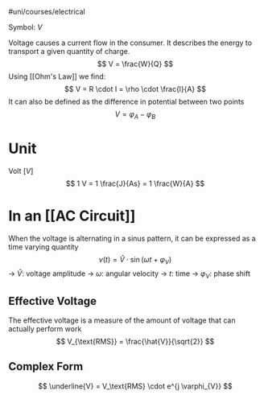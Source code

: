 #uni/courses/electrical 

Symbol: $V$

Voltage causes a current flow in the consumer. It describes the energy to transport a given quantity of charge.
$$
V = \frac{W}{Q}
$$
Using [[Ohm's Law]] we find:
$$
V = R \cdot I = \rho \cdot \frac{l}{A}
$$
It can also be defined as the difference in potential between two points
$$
V = \varphi_{A} - \varphi_{B}
$$

# Unit

Volt $[V]$
$$
1 V = 1 \frac{J}{As} = 1 \frac{W}{A}
$$

# In an [[AC Circuit]]

When the voltage is alternating in a sinus pattern, it can be expressed as a time varying quantity
$$
v(t) = \hat{V} \cdot \sin(\omega t + \varphi_{V})
$$
-> $\hat{V}$: voltage amplitude
-> $\omega$: angular velocity
-> $t$: time
-> $\varphi_{V}$: phase shift

## Effective Voltage

The effective voltage is a measure of the amount of voltage that can actually perform work
$$
V_{\text{RMS}} = \frac{\hat{V}}{\sqrt{2}}
$$

## Complex Form

$$
\underline{V} = V_\text{RMS} \cdot e^{j \varphi_{V}}
$$